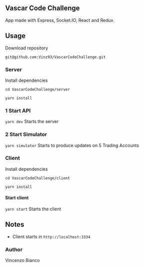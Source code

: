 ## Vascar Code Challenge
App made with Express, Socket.IO, React and Redux.

## Usage
Download repository
```
git@github.com:Vinz93/VascarCodeChallenge.git
```
### Server
Install dependencies
```
cd VascarCodeChallenge/server

yarn install
```
### 1 Start API
`yarn dev`    Starts the server
### 2 Start Simulator
`yarn simulator`    Starts to produce updates on 5 Trading Accounts

### Client

Install dependencies
```
cd VascarCodeChallenge/client

yarn install
```
#### Start client
`yarn start`   Starts the client


## Notes
- Client starts in `http://localhost:3334`

### Author
Vincenzo Bianco

